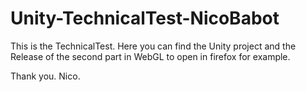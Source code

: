 # Unity-TechnicalTest-NicoBabot
This is the TechnicalTest.
Here you can find the Unity project and the Release of the second part in WebGL to open in firefox for example.

Thank you.
Nico.